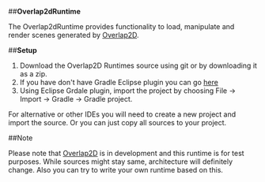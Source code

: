 ##**Overlap2dRuntime**

The Overlap2dRuntime provides functionality to load, manipulate and render scenes generated by [Overlap2D](http://overlap2d.com/).

##**Setup**

1. Download the Overlap2D Runtimes source using git or by downloading it as a zip.
2. If you have don't have Gradle Eclipse plugin you can go [here](https://github.com/spring-projects/eclipse-integration-gradle) 
3. Using Eclipse Grdale plugin, import the project by choosing File -> Import -> Gradle -> Gradle project.

For alternative or other IDEs you will need to create a new project and import the source.
Or you can just copy all sources to your project.

##Note

Please note that [Overlap2D](http://overlap2d.com/) is in development and this runtime is for test purposes.
While sources might stay same, architecture will definitely change.
Also you can try to write your own runtime based on this.

